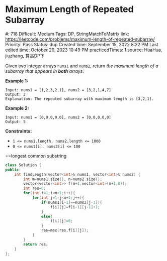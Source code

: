 # Maximum Length of Repeated Subarray

#: 718
Difficult: Medium
Tags: DP, StringMatchToMatrix
link: https://leetcode.com/problems/maximum-length-of-repeated-subarray/
Priority: Pass
Status: dup
Created time: September 15, 2022 8:22 PM
Last edited time: October 29, 2023 10:49 PM
practicedTimes: 1
source: HuaHua, jiuzhang, 算高DP下

Given two integer arrays `nums1` and `nums2`, return *the maximum length of a subarray that appears in **both** arrays*.

**Example 1:**

```
Input: nums1 = [1,2,3,2,1], nums2 = [3,2,1,4,7]
Output: 3
Explanation: The repeated subarray with maximum length is [3,2,1].

```

**Example 2:**

```
Input: nums1 = [0,0,0,0,0], nums2 = [0,0,0,0,0]
Output: 5

```

**Constraints:**

- `1 <= nums1.length, nums2.length <= 1000`
- `0 <= nums1[i], nums2[i] <= 100`

==longest common substring

```cpp
class Solution {
public:
    int findLength(vector<int>& nums1, vector<int>& nums2) {
        int m=nums1.size(), n=nums2.size();
        vector<vector<int>> f(m+1,vector<int>(n+1,0));
        int res=0;
        for(int i=1;i<m+1;i++){
            for(int j=1;j<n+1;j++){
                if(nums1[i-1]==nums2[j-1]){
                    f[i][j]=f[i-1][j-1]+1;
                }
                else{
                    f[i][j]=0;
                }
                res=max(res,f[i][j]);
            }
        }
        return res;
    }
};
```